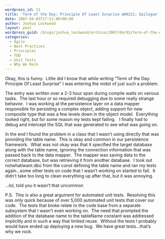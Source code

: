 ```yaml
---
wordpress_id: 11
title: 'Term of the Day: Principle Of Least Surprise &#8211; Epilogue'
date: 2007-04-03T17:51:00+00:00
author: Joshua Lockwood
layout: post
wordpress_guid: /blogs/joshua_lockwood/archive/2007/04/03/term-of-the-day-principle-of-least-surprise-epilogue.aspx
categories:
  - Agile
  - Best Practices
  - Principles
  - TDD
  - Unit Tests
  - Why We Rock
---
```

<SPAN>Okay, this is funny.&nbsp; Little did I know that while writing “Term of the Day: Principle Of Least Surprise” I was entering the midst of just such a problem.</SPAN>


  


<SPAN>The entry was written over a 2-3 hour span during compile waits on various tasks.<SPAN>&nbsp; </SPAN>The last hour or so required debugging due to some really strange behavior.<SPAN>&nbsp; </SPAN>I was working at the persistence layer on a data mapper responsible for persisting a complex object, adding support for new composite type that was a few levels down in the object model.<SPAN>&nbsp; </SPAN>Everything looked right, but for some reason my tests kept failing.<SPAN>&nbsp; </SPAN><SPAN>&nbsp;</SPAN>I finally had to debug and intercept the SQL that was generated to see what was going on.<SPAN>&nbsp; </SPAN></SPAN>


  


<SPAN>In the end I found the problem in a class that I wasn’t using directly that was providing the table name.<SPAN>&nbsp; </SPAN>This is okay and common in our persistence framework.<SPAN>&nbsp; </SPAN>What was not okay was that it specified the target database along with the table name, ignoring the connection information that was passed back to the data mapper.<SPAN>&nbsp; </SPAN>The mapper was saving data to the correct database, but was retrieving it from another database.<SPAN>&nbsp; </SPAN>I took out notwhatiwant.dbo from the const defining the table name and ran my tests again…some other tests on code that I wasn’t working on started to fail.<SPAN>&nbsp; </SPAN>It didn’t take too long to clean everything up after that, but it was annoying.</SPAN>


  


<SPAN>…lol, told you it wasn’t that uncommon</SPAN>


  


<SPAN>P.S.<SPAN>&nbsp; </SPAN>This is also a great argument for automated unit tests.<SPAN>&nbsp; </SPAN>Resolving this was only quick because of over 5,000 automated unit tests that cover our code.<SPAN>&nbsp; </SPAN>The tests that broke relate to the code base from a separate subsystem that I wasn’t even working on.<SPAN>&nbsp; </SPAN>The need that prompted the addition of the database name to the tableName constant was addressed implicitly and in such a way that limited reuse.<SPAN>&nbsp; </SPAN>Without the tests I probably would have ended up deploying a new bug.<SPAN>&nbsp; </SPAN>We have great tests…that’s why we rock.</SPAN>